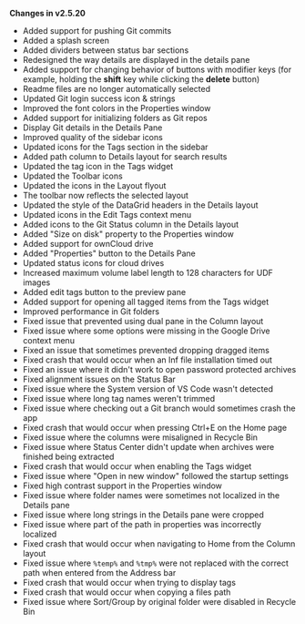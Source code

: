 **Changes in v2.5.20**

- Added support for pushing Git commits
- Added a splash screen
- Added dividers between status bar sections
- Redesigned the way details are displayed in the details pane
- Added support for changing behavior of buttons with modifier keys (for example, holding the **shift** key while clicking the **delete** button)
- Readme files are no longer automatically selected
- Updated Git login success icon & strings
- Improved the font colors in the Properties window
- Added support for initializing folders as Git repos
- Display Git details in the Details Pane
- Improved quality of the sidebar icons
- Updated icons for the Tags section in the sidebar
- Added path column to Details layout for search results
- Updated the tag icon in the Tags widget
- Updated the Toolbar icons
- Updated the icons in the Layout flyout
- The toolbar now reflects the selected layout
- Updated the style of the DataGrid headers in the Details layout
- Updated icons in the Edit Tags context menu
- Added icons to the Git Status column in the Details layout
- Added "Size on disk" property to the Properties window
- Added support for ownCloud drive
- Added "Properties" button to the Details Pane
- Updated status icons for cloud drives
- Increased maximum volume label length to 128 characters for UDF images
- Added edit tags button to the preview pane
- Added support for opening all tagged items from the Tags widget
- Improved performance in Git folders
- Fixed issue that prevented using dual pane in the Column layout
- Fixed issue where some options were missing in the Google Drive context menu
- Fixed an issue that sometimes prevented dropping dragged items
- Fixed crash that would occur when an Inf file installation timed out
- Fixed an issue where it didn't work to open password protected archives
- Fixed alignment issues on the Status Bar
- Fixed issue where the System version of VS Code wasn't detected
- Fixed issue where long tag names weren't trimmed
- Fixed issue where checking out a Git branch would sometimes crash the app
- Fixed crash that would occur when pressing Ctrl+E on the Home page
- Fixed issue where the columns were misaligned in Recycle Bin
- Fixed issue where Status Center didn't update when archives were finished being extracted
- Fixed crash that would occur when enabling the Tags widget
- Fixed issue where "Open in new window" followed the startup settings
- Fixed high contrast support in the Properties window
- Fixed issue where folder names were sometimes not localized in the Details pane
- Fixed issue where long strings in the Details pane were cropped
- Fixed issue where part of the path in properties was incorrectly localized
- Fixed crash that would occur when navigating to Home from the Column layout
- Fixed issue where `%temp%` and `%tmp%` were not replaced with the correct path when entered from the Address bar
- Fixed crash that would occur when trying to display tags
- Fixed crash that would occur when copying a files path
- Fixed issue where Sort/Group by original folder were disabled in Recycle Bin
